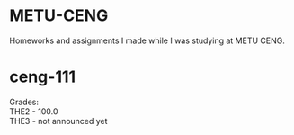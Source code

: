 # METU-CENG
Homeworks and assignments I made while I was studying at METU CENG.


# ceng-111
Grades:  
  THE2 - 100.0  
  THE3 - not announced yet  
